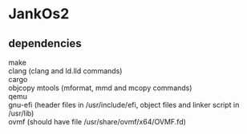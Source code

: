 # JankOs2
## dependencies
make  
clang (clang and ld.lld commands)  
cargo  
objcopy
mtools (mformat, mmd and mcopy commands)  
qemu  
gnu-efi (header files in /usr/include/efi, object files and linker script in /usr/lib)  
ovmf (should have file /usr/share/ovmf/x64/OVMF.fd)  